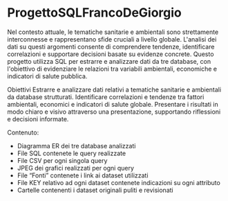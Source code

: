 # ProgettoSQLFrancoDeGiorgio
Nel contesto attuale, le tematiche sanitarie e ambientali sono strettamente interconnesse e rappresentano sfide cruciali a livello globale. L'analisi dei dati su questi argomenti consente di comprendere tendenze, identificare correlazioni e supportare decisioni basate su evidenze concrete. Questo progetto utilizza SQL per estrarre e analizzare dati da tre database, con l'obiettivo di evidenziare le relazioni tra variabili ambientali, economiche e indicatori di salute pubblica.

Obiettivi
Estrarre e analizzare dati relativi a tematiche sanitarie e ambientali da database strutturati.
Identificare correlazioni e tendenze tra fattori ambientali, economici e indicatori di salute globale.
Presentare i risultati in modo chiaro e visivo attraverso una presentazione, supportando riflessioni e decisioni informate.

Contenuto:
- Diagramma ER dei tre database analizzati
- File SQL contenete le query realizzate 
- File CSV per ogni singola query 
- JPEG dei grafici realizzati per ogni query 
- File “Fonti” contenete i link ai dataset utilizzati 
- File KEY relativo ad ogni dataset contenete indicazioni su ogni attributo 
- Cartelle contenenti i dataset originali puliti e revisionati
